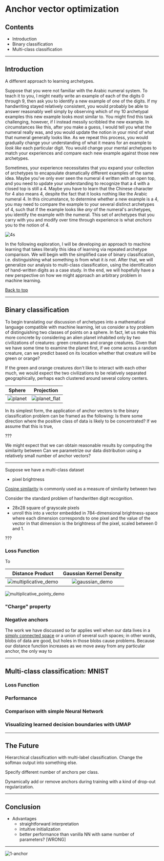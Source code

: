 # Anchor vector optimization

## Contents

* Introduction
* Binary classification
* Multi-class classification



---
## Introduction

A different approach to learning archetypes.

Suppose that you were not familiar with the Arabic numeral system. To teach it to you, I might neatly write an example of each of the digits 0 through 9, then ask you to identify a new example of one of the digits. If my handwriting stayed relatively consistent, you would probably be able to answer reasonably well simply by observing which of my 10 archetypal examples this new example looks most similar to. You might find this task challenging, however, if I instead messily scribbled the new example. In circumstances like this, after you make a guess, I would tell you what the numeral really was, and you would update the notion in your mind of what that numeral generally looks like. As we repeat this process, you would gradually change your understanding of what it means for an example to _look like_ each particular digit. You would change your mental archetypes to match your experiences and compare each new example against those new archetypes.  

Sometimes, your experience necessitates that you expand your collection of archetypes to encapsulate dramatically different examples of the same idea. Maybe you've only ever seen the numeral 4 written with an open top, and you need to update your understanding to recognize that a 4 with a closed top is still a 4. Maybe you have to learn that the Chinese character for 4 also means 4, despite the fact that it looks nothing like the Arabic numeral 4. In this circumstance, to determine whether a new example is a 4, you may need to compare the example to your several distinct archetypes of 4, such that if the example looks like _any_ of the numeral's archetypes, you identify the example with the numeral. This set of archetypes that you carry with you and modify over time through experience is what _anchors_ you to the notion of 4.

![4s]

In the following exploration, I will be developing an approach to machine learning that takes literally this idea of learning via repeated archetype comparison. We will begin with the simplified case of binary classification, i.e. distinguishing what something _is_ from what it _is not_. After that, we will generalize our analysis to multi-class classification, using the identification of hand-written digits as a case study. In the end, we will hopefully have a new perspective on how we might approach an arbitrary problem in machine learning.  

[Back to top](#Contents)

---

## Binary classification

To begin translating our discussion of archetypes into a mathematical language compatible with machine learning, let us consider a toy problem of distinguishing two classes of points on a sphere. In fact, let us make this more concrete by considering an alien planet inhabited only by two civilizations of creatures: green creatures and orange creatures. Given that we have some time to examine the planet first, if we come across a random creature, can we predict based on its location whether that creature will be green or orange?

If the green and orange creatures don't like to interact with each other much, we would expect the two civilizations to be relatively separated geographically, perhaps each clustered around several colony centers.

|Sphere |Projection|
|:---:|:---:|
|![planet] | ![planet_flat]|

In its simplest form, the application of anchor vectors to the binary classification problem can be framed as the following: Is there some direction where the positive class of data is likely to be concentrated? If we assume that this is true,

???


We might expect that we can obtain reasonable results by computing the similarity between
Can we parametrize our data distribution using a relatively small number of anchor vectors?

---

Suppose we have a multi-class dataset
* pixel brightness

[Cosine similarity](https://en.wikipedia.org/wiki/Cosine_similarity) is commonly used as a measure of similarity between two

Consider the standard problem of handwritten digit recognition.
* 28x28 square of grayscale pixels
* unroll this into a vector embedded in 784-dimensional brightness-space where each dimension corresponds to one pixel and the value of the vector in that dimension is the brightness of the pixel, scaled between 0 and 1.

???

### Loss Function

To

|Distance Product | Gaussian Kernel Density|
|:---:|:---:|
|![multiplicative_demo] | ![gaussian_demo]|


![multiplicative_pointy_demo]

[multiplicative_pointy_demo]:images/distance_function_demo/multiplicative_pointy.png
### "Charge" property

### Negative anchors

The work we have discussed so far applies well when our data lives in a [simply connected space](https://en.wikipedia.org/wiki/Simply_connected_space) or a union of several such spaces; in other words, blobs of data are good, but holes in those blobs cause problems. Because our distance function increases as we move away from any particular anchor, the only way to

---

## Multi-class classification: MNIST

### Loss Function

### Performance

### Comparison with simple Neural Network

### Visualizing learned decision boundaries with UMAP

---

## The Future

Hierarchical classification with multi-label classification. Change the softmax output into something else.

Specify different number of anchors per class.

Dynamically add or remove anchors during training with a kind of drop-out regularization.

---

## Conclusion

* Advantages
  * straightforward interpretation
  * intuitive initialization
  * better performance than vanilla NN with same number of parameters? [WRONG]

---

![1-anchor]




[1-anchor]:images/2018-06-08/1-anchor.png
[4s]:images/4s.png
[multiplicative_demo]:images/distance_function_demo/multiplicative.png
[gaussian_demo]:images/distance_function_demo/gaussian.png

[planet]:images/aliens/angle=020.png
[planet_flat]:images/aliens/flat.png
